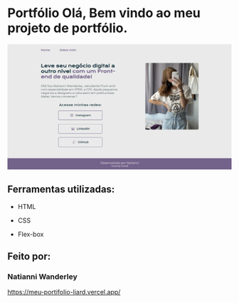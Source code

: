 # Portfólio Olá, Bem vindo ao meu projeto de portfólio.

![image](https://github.com/Natianni/portifolio/blob/main/meu-portifolio-S2/assets/meu%20portifolio.png)

## Ferramentas utilizadas:

* HTML

* CSS

* Flex-box

## Feito por:

### Natianni Wanderley
https://meu-portifolio-liard.vercel.app/
```
